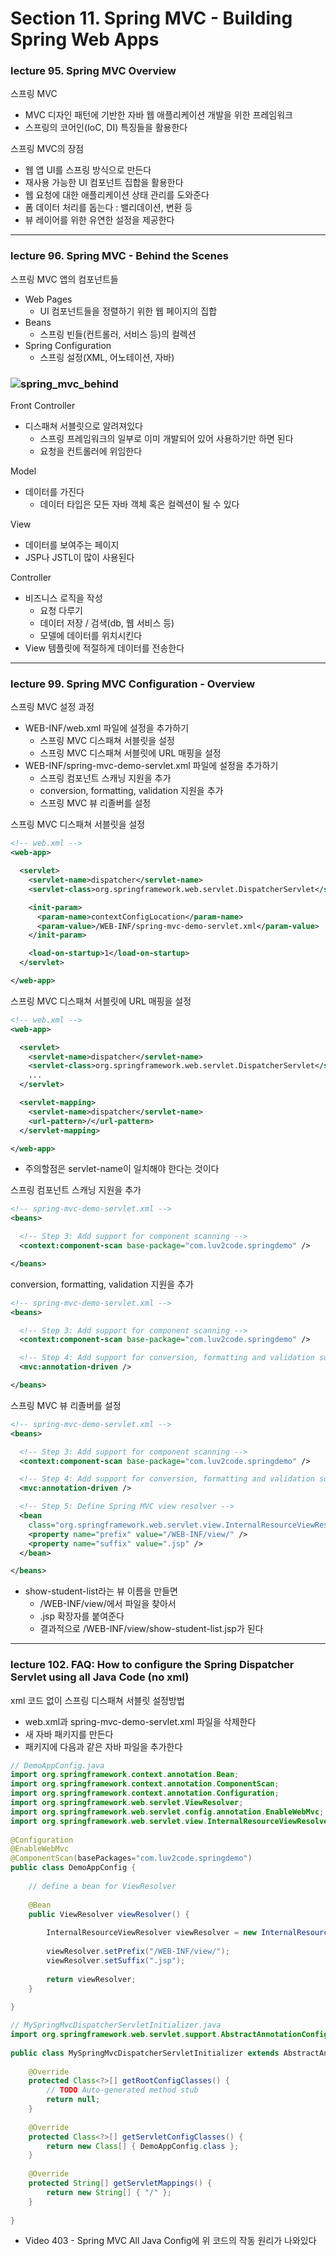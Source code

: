 # Section 11. Spring MVC - Building Spring Web Apps

### lecture 95. Spring MVC Overview

스프링 MVC
* MVC 디자인 패턴에 기반한 자바 웹 애플리케이션 개발을 위한 프레임워크
* 스프링의 코어인(IoC, DI) 특징들을 활용한다

스프링 MVC의 장점
* 웹 앱 UI를 스프링 방식으로 만든다
* 재사용 가능한 UI 컴포넌트 집합을 활용한다
* 웹 요청에 대한 애플리케이션 상태 관리를 도와준다
* 폼 데이터 처리를 돕는다 : 밸리데이션, 변환 등
* 뷰 레이어를 위한 유연한 설정을 제공한다

---

### lecture 96. Spring MVC - Behind the Scenes

스프링 MVC 앱의 컴포넌트들
* Web Pages
  - UI 컴포넌트들을 정렬하기 위한 웹 페이지의 집합
* Beans
  - 스프링 빈들(컨트롤러, 서비스 등)의 컬렉션
* Spring Configuration
  - 스프링 설정(XML, 어노테이션, 자바)

### ![spring_mvc_behind](./img/spring_mvc_behind_the_scene.jpg)

Front Controller
* 디스패쳐 서블릿으로 알려져있다
  - 스프링 프레임워크의 일부로 이미 개발되어 있어 사용하기만 하면 된다
  - 요청을 컨트롤러에 위임한다

Model
* 데이터를 가진다
  - 데이터 타입은 모든 자바 객체 혹은 컬렉션이 될 수 있다

View
* 데이터를 보여주는 페이지
* JSP나 JSTL이 많이 사용된다

Controller 
* 비즈니스 로직을 작성
  - 요청 다루기
  - 데이터 저장 / 검색(db, 웹 서비스 등)
  - 모델에 데이터를 위치시킨다
* View 템플릿에 적절하게 데이터를 전송한다

---

### lecture 99. Spring MVC Configuration - Overview
  
스프링 MVC 설정 과정
* WEB-INF/web.xml 파일에 설정을 추가하기
  - 스프링 MVC 디스패쳐 서블릿을 설정
  - 스프링 MVC 디스패쳐 서블릿에 URL 매핑을 설정
* WEB-INF/spring-mvc-demo-servlet.xml 파일에 설정을 추가하기
  - 스프링 컴포넌트 스캐닝 지원을 추가
  - conversion, formatting, validation 지원을 추가
  - 스프링 MVC 뷰 리졸버를 설정

스프링 MVC 디스패쳐 서블릿을 설정
```xml
<!-- web.xml -->
<web-app>

  <servlet>
    <servlet-name>dispatcher</servlet-name>
    <servlet-class>org.springframework.web.servlet.DispatcherServlet</servlet-class>

    <init-param>
      <param-name>contextConfigLocation</param-name>
      <param-value>/WEB-INF/spring-mvc-demo-servlet.xml</param-value>
    </init-param>

    <load-on-startup>1</load-on-startup>
  </servlet>

</web-app>
```

스프링 MVC 디스패쳐 서블릿에 URL 매핑을 설정
```xml
<!-- web.xml -->
<web-app>

  <servlet>
    <servlet-name>dispatcher</servlet-name>
    <servlet-class>org.springframework.web.servlet.DispatcherServlet</servlet-class>
    ...
  </servlet>

  <servlet-mapping>
    <servlet-name>dispatcher</servlet-name>
    <url-pattern>/</url-pattern>
  </servlet-mapping>

</web-app>
```
* 주의할점은 servlet-name이 일치해야 한다는 것이다

스프링 컴포넌트 스캐닝 지원을 추가
```xml
<!-- spring-mvc-demo-servlet.xml -->
<beans>

  <!-- Step 3: Add support for component scanning -->
  <context:component-scan base-package="com.luv2code.springdemo" />

</beans>
```

conversion, formatting, validation 지원을 추가
```xml
<!-- spring-mvc-demo-servlet.xml -->
<beans>

  <!-- Step 3: Add support for component scanning -->
  <context:component-scan base-package="com.luv2code.springdemo" />

  <!-- Step 4: Add support for conversion, formatting and validation support -->
  <mvc:annotation-driven />

</beans>
```
  
스프링 MVC 뷰 리졸버를 설정
```xml
<!-- spring-mvc-demo-servlet.xml -->
<beans>

  <!-- Step 3: Add support for component scanning -->
  <context:component-scan base-package="com.luv2code.springdemo" />

  <!-- Step 4: Add support for conversion, formatting and validation support -->
  <mvc:annotation-driven />

  <!-- Step 5: Define Spring MVC view resolver -->
  <bean
    class="org.springframework.web.servlet.view.InternalResourceViewResolver">
    <property name="prefix" value="/WEB-INF/view/" />
    <property name="suffix" value=".jsp" />
  </bean>

</beans>
```
* show-student-list라는 뷰 이름을 만들면
  - /WEB-INF/view/에서 파일을 찾아서
  - .jsp 확장자를 붙여준다
  - 결과적으로 /WEB-INF/view/show-student-list.jsp가 된다

---

### lecture 102. FAQ: How to configure the Spring Dispatcher Servlet using all Java Code (no xml)

xml 코드 없이 스프링 디스패쳐 서블릿 설정방법
* web.xml과 spring-mvc-demo-servlet.xml 파일을 삭제한다
* 새 자바 패키지를 만든다
* 패키지에 다음과 같은 자바 파일을 추가한다
```java
// DemoAppConfig.java
import org.springframework.context.annotation.Bean;
import org.springframework.context.annotation.ComponentScan;
import org.springframework.context.annotation.Configuration;
import org.springframework.web.servlet.ViewResolver;
import org.springframework.web.servlet.config.annotation.EnableWebMvc;
import org.springframework.web.servlet.view.InternalResourceViewResolver;
 
@Configuration
@EnableWebMvc
@ComponentScan(basePackages="com.luv2code.springdemo")
public class DemoAppConfig {
 
	// define a bean for ViewResolver
 
	@Bean
	public ViewResolver viewResolver() {
		
		InternalResourceViewResolver viewResolver = new InternalResourceViewResolver();
		
		viewResolver.setPrefix("/WEB-INF/view/");
		viewResolver.setSuffix(".jsp");
		
		return viewResolver;
	}
	
}

// MySpringMvcDispatcherServletInitializer.java
import org.springframework.web.servlet.support.AbstractAnnotationConfigDispatcherServletInitializer;
 
public class MySpringMvcDispatcherServletInitializer extends AbstractAnnotationConfigDispatcherServletInitializer {
 
	@Override
	protected Class<?>[] getRootConfigClasses() {
		// TODO Auto-generated method stub
		return null;
	}
 
	@Override
	protected Class<?>[] getServletConfigClasses() {
		return new Class[] { DemoAppConfig.class };
	}
 
	@Override
	protected String[] getServletMappings() {
		return new String[] { "/" };
	}
 
}
```
* Video 403 - Spring MVC All Java Config에 위 코드의 작동 원리가 나와있다